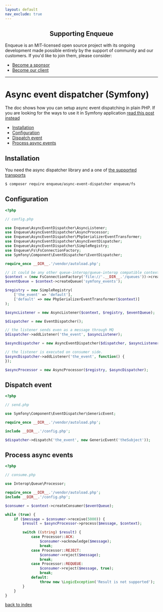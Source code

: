 ```yaml
---
layout: default
nav_exclude: true
---
```

<h2 align="center">Supporting Enqueue</h2>

Enqueue is an MIT-licensed open source project with its ongoing development made possible entirely by the support of community and our customers. If you'd like to join them, please consider:

- [Become a sponsor](https://www.patreon.com/makasim)
- [Become our client](http://forma-pro.com/)

---

# Async event dispatcher (Symfony)

The doc shows how you can setup async event dispatching in plain PHP.
If you are looking for the ways to use it in Symfony application [read this post instead](../symfony/async_events.md)

* [Installation](#installation)
* [Configuration](#configuration)
* [Dispatch event](#dispatch-event)
* [Process async events](#process-async-events)

## Installation

You need the async dispatcher library and a one of [the supported transports](../transport)

```bash
$ composer require enqueue/async-event-dispatcher enqueue/fs
```

## Configuration

```php
<?php

// config.php

use Enqueue\AsyncEventDispatcher\AsyncListener;
use Enqueue\AsyncEventDispatcher\AsyncProcessor;
use Enqueue\AsyncEventDispatcher\PhpSerializerEventTransformer;
use Enqueue\AsyncEventDispatcher\AsyncEventDispatcher;
use Enqueue\AsyncEventDispatcher\SimpleRegistry;
use Enqueue\Fs\FsConnectionFactory;
use Symfony\Component\EventDispatcher\EventDispatcher;

require_once __DIR__.'/vendor/autoload.php';

// it could be any other queue-interop/queue-interop compatible context.
$context = (new FsConnectionFactory('file://'.__DIR__.'/queues'))->createContext();
$eventQueue = $context->createQueue('symfony_events');

$registry = new SimpleRegistry(
    ['the_event' => 'default'],
    ['default' => new PhpSerializerEventTransformer($context)]
);

$asyncListener = new AsyncListener($context, $registry, $eventQueue);

$dispatcher = new EventDispatcher();

// the listener sends even as a message through MQ
$dispatcher->addListener('the_event', $asyncListener);

$asyncDispatcher = new AsyncEventDispatcher($dispatcher, $asyncListener);

// the listener is executed on consumer side.
$asyncDispatcher->addListener('the_event', function() {
});

$asyncProcessor = new AsyncProcessor($registry, $asyncDispatcher);
```

## Dispatch event

```php
<?php

// send.php

use Symfony\Component\EventDispatcher\GenericEvent;

require_once __DIR__.'/vendor/autoload.php';

include __DIR__.'/config.php';

$dispatcher->dispatch('the_event', new GenericEvent('theSubject'));
```

## Process async events

```php
<?php

// consume.php

use Interop\Queue\Processor;

require_once __DIR__.'/vendor/autoload.php';
include __DIR__.'/config.php';

$consumer = $context->createConsumer($eventQueue);

while (true) {
    if ($message = $consumer->receive(5000)) {
        $result = $asyncProcessor->process($message, $context);

        switch ((string) $result) {
            case Processor::ACK:
                $consumer->acknowledge($message);
                break;
            case Processor::REJECT:
                $consumer->reject($message);
                break;
            case Processor::REQUEUE:
                $consumer->reject($message, true);
                break;
            default:
                throw new \LogicException('Result is not supported');
        }
    }
}
```

[back to index](../index.md)
